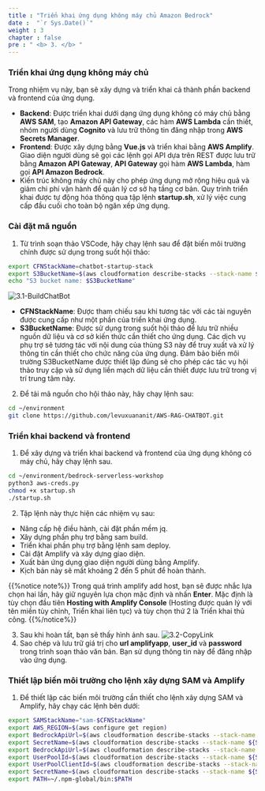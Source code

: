 ```yaml
---
title : "Triển khai ứng dụng không máy chủ Amazon Bedrock"
date :  "`r Sys.Date()`" 
weight : 3 
chapter : false
pre : " <b> 3. </b> "
---
```

### Triển khai ứng dụng không máy chủ
Trong nhiệm vụ này, bạn sẽ xây dựng và triển khai cả thành phần backend và frontend của ứng dụng.
- **Backend**: Được triển khai dưới dạng ứng dụng không có máy chủ bằng **AWS SAM**, tạo **Amazon API Gateway**, các hàm **AWS Lambda** cần thiết, nhóm người dùng **Cognito** và lưu trữ thông tin đăng nhập trong **AWS Secrets Manager**.
- **Frontend**: Được xây dựng bằng **Vue.js** và triển khai bằng **AWS Amplify**. Giao diện người dùng sẽ gọi các lệnh gọi API dựa trên REST được lưu trữ bằng **Amazon API Gateway**, **API Gateway** gọi hàm **AWS Lambda**, hàm gọi **API Amazon Bedrock**.
- Kiến trúc không máy chủ này cho phép ứng dụng mở rộng hiệu quả và giảm chi phí vận hành để quản lý cơ sở hạ tầng cơ bản. Quy trình triển khai được tự động hóa thông qua tập lệnh **startup.sh**, xử lý việc cung cấp đầu cuối cho toàn bộ ngăn xếp ứng dụng.

### Cài đặt mã nguồn
1. Từ trình soạn thảo VSCode, hãy chạy lệnh sau để đặt biến môi trường chính được sử dụng trong suốt hội thảo: 
```bash
export CFNStackName=chatbot-startup-stack
export S3BucketName=$(aws cloudformation describe-stacks --stack-name ${CFNStackName} --query "Stacks[0].Outputs[?OutputKey=='S3BucketName'].OutputValue" --output text)
echo "S3 bucket name: $S3BucketName"
```
![3.1-BuildChatBot](/images/3.DeployAmazonBedrockServerlessApplication/3.1-BuildChatBot.png)
- **CFNStackName**: Được tham chiếu sau khi tương tác với các tài nguyên được cung cấp như một phần của triển khai ứng dụng.
- **S3BucketName**: Được sử dụng trong suốt hội thảo để lưu trữ nhiều nguồn dữ liệu và cơ sở kiến ​​thức cần thiết cho ứng dụng. Các dịch vụ phụ trợ sẽ tương tác với nội dung của thùng S3 này để truy xuất và xử lý thông tin cần thiết cho chức năng của ứng dụng. Đảm bảo biến môi trường S3BucketName được thiết lập đúng sẽ cho phép các tác vụ hội thảo truy cập và sử dụng liền mạch dữ liệu cần thiết được lưu trữ trong vị trí trung tâm này.
  
2. Để tải mã nguồn cho hội thảo này, hãy chạy lệnh sau:
```bash
cd ~/environment
git clone https://github.com/levuxuananit/AWS-RAG-CHATBOT.git
```

### Triển khai backend và frontend
1. Để xây dựng và triển khai backend và frontend của ứng dụng không có máy chủ, hãy chạy lệnh sau.
```bash
cd ~/environment/bedrock-serverless-workshop
python3 aws-creds.py
chmod +x startup.sh
./startup.sh
```
2. Tập lệnh này thực hiện các nhiệm vụ sau:
- Nâng cấp hệ điều hành, cài đặt phần mềm jq.
- Xây dựng phần phụ trợ bằng sam build.
- Triển khai phần phụ trợ bằng lệnh sam deploy.
- Cài đặt Amplify và xây dựng giao diện.
- Xuất bản ứng dụng giao diện người dùng bằng Amplify.
- Kịch bản này sẽ mất khoảng 2 đến 5 phút để hoàn thành.

{{%notice note%}}
Trong quá trình amplify add host, bạn sẽ được nhắc lựa chọn hai lần, hãy giữ nguyên lựa chọn mặc định và nhấn **Enter**. Mặc định là tùy chọn đầu tiên **Hosting with Amplify Console** (Hosting được quản lý với tên miền tùy chỉnh, Triển khai liên tục) và tùy chọn thứ 2 là Triển khai thủ công.
{{%/notice%}}

3. Sau khi hoàn tất, bạn sẽ thấy hình ảnh sau.
![3.2-CopyLink](/images/3.DeployAmazonBedrockServerlessApplicationt/3.2-CopyLink.png)
4. Sao chép và lưu trữ giá trị cho **url amplifyapp**, **user_id** và **password** trong trình soạn thảo văn bản. Bạn sử dụng thông tin này để đăng nhập vào ứng dụng.

### Thiết lập biến môi trường cho lệnh xây dựng SAM và Amplify
1. Để thiết lập các biến môi trường cần thiết cho lệnh xây dựng SAM và Amplify, hãy chạy các lệnh bên dưới:
```bash
export SAMStackName="sam-$CFNStackName"
export AWS_REGION=$(aws configure get region)
export BedrockApiUrl=$(aws cloudformation describe-stacks --stack-name ${SAMStackName} --query "Stacks[0].Outputs[?OutputKey=='BedrockApiUrl'].OutputValue" --output text)
export SecretName=$(aws cloudformation describe-stacks --stack-name ${SAMStackName} --query "Stacks[0].Outputs[?OutputKey=='SecretsName'].OutputValue" --output text)
export BedrockApiUrl=$(aws cloudformation describe-stacks --stack-name ${SAMStackName} --query "Stacks[0].Outputs[?OutputKey=='BedrockApiUrl'].OutputValue" --output text)
export UserPoolId=$(aws cloudformation describe-stacks --stack-name ${SAMStackName} --query "Stacks[0].Outputs[?OutputKey=='CognitoUserPool'].OutputValue" --output text)
export UserPoolClientId=$(aws cloudformation describe-stacks --stack-name ${SAMStackName} --query "Stacks[0].Outputs[?OutputKey=='CongnitoUserPoolClientID'].OutputValue" --output text)
export SecretName=$(aws cloudformation describe-stacks --stack-name ${SAMStackName} --query "Stacks[0].Outputs[?OutputKey=='SecretsName'].OutputValue" --output text)
export PATH=~/.npm-global/bin:$PATH
```
